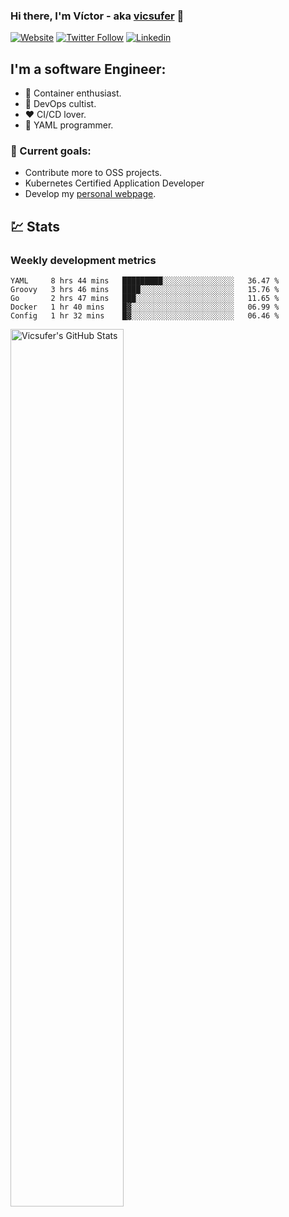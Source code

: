 ### Hi there, I'm Víctor - aka [vicsufer][website] 👋

[![Website](https://img.shields.io/website?label=vicsufer.dev&style=for-the-badge&url=https%3A%2F%2Fvicsufer.dev)](https://vicsufer.dev)
[![Twitter Follow](https://img.shields.io/twitter/follow/vicsufer?color=1DA1F2&logo=twitter&style=for-the-badge)](https://twitter.com/intent/follow?original_referer=https%3A%2F%2Fgithub.com%2Fvicsufer&screen_name=vicsufer)
[![Linkedin](https://img.shields.io/badge/linkedin-%230077B5.svg?&style=for-the-badge&logo=linkedin&logoColor=white)](https://linkedin.com/in/vicsufer)

  
## I'm a software Engineer:
- :whale: Container enthusiast.
- :memo: DevOps cultist.
- :heart: CI/CD lover.
- :clown_face: YAML programmer.

### :dart: Current goals:
- Contribute more to OSS projects.
- Kubernetes Certified Application Developer
- Develop my [personal webpage][website].

## :chart: Stats
### Weekly development metrics 
<!--START_SECTION:waka-->
```text
YAML     8 hrs 44 mins   █████████░░░░░░░░░░░░░░░░   36.47 % 
Groovy   3 hrs 46 mins   ████░░░░░░░░░░░░░░░░░░░░░   15.76 % 
Go       2 hrs 47 mins   ███░░░░░░░░░░░░░░░░░░░░░░   11.65 % 
Docker   1 hr 40 mins    █▓░░░░░░░░░░░░░░░░░░░░░░░   06.99 % 
Config   1 hr 32 mins    █▓░░░░░░░░░░░░░░░░░░░░░░░   06.46 % 
```
<!--END_SECTION:waka-->

<img width="60%" align="left" alt="Vicsufer's GitHub Stats" src="https://github-readme-stats.codestackr.vercel.app/api?username=vicsufer&show_icons=true&hide_border=true" />




[website]: https://vicsufer.dev
[twitter]: https://twitter.com/vicsufer
[linkedin]: https://linkedin.com/in/vicsufer
